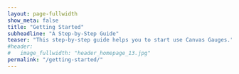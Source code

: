 ```yaml
---
layout: page-fullwidth
show_meta: false
title: "Getting Started"
subheadline: "A Step-by-Step Guide"
teaser: "This step-by-step guide helps you to start use Canvas Gauges."
#header:
#   image_fullwidth: "header_homepage_13.jpg"
permalink: "/getting-started/"
---
```


<!--<a class="radius button small" href="{{ site.url }}/docs/2.0.0/">Check out the API documentation for more ›</a>-->
